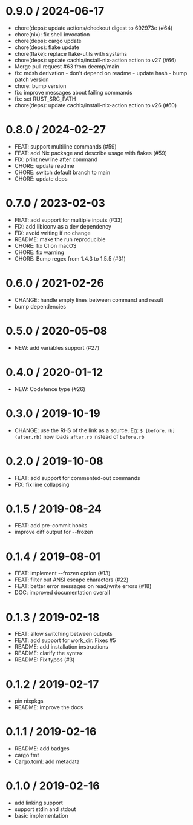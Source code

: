 
0.9.0 / 2024-06-17
==================

  * chore(deps): update actions/checkout digest to 692973e (#64)
  * chore(nix): fix shell invocation
  * chore(deps): cargo update
  * chore(deps): flake update
  * chore(flake): replace flake-utils with systems
  * chore(deps): update cachix/install-nix-action action to v27 (#66)
  * Merge pull request #63 from deemp/main
  * fix: mdsh derivation - don't depend on readme - update hash - bump patch version
  * chore: bump version
  * fix: improve messages about failing commands
  * fix: set RUST_SRC_PATH
  * chore(deps): update cachix/install-nix-action action to v26 (#60)

0.8.0 / 2024-02-27
==================

  * FEAT: support multiline commands (#59)
  * FEAT: add Nix package and describe usage with flakes (#59)
  * FIX: print newline after command
  * CHORE: update readme
  * CHORE: switch default branch to main
  * CHORE: update deps

0.7.0 / 2023-02-03
==================

  * FEAT: add support for multiple inputs (#33)
  * FIX: add libiconv as a dev dependency
  * FIX: avoid writing if no change
  * README: make the run reproducible
  * CHORE: fix CI on macOS
  * CHORE: fix warning
  * CHORE: Bump regex from 1.4.3 to 1.5.5 (#31)

0.6.0 / 2021-02-26
==================

  * CHANGE: handle empty lines between command and result
  * bump dependencies

0.5.0 / 2020-05-08
==================

  * NEW: add variables support (#27)

0.4.0 / 2020-01-12
==================

  * NEW: Codefence type (#26)

0.3.0 / 2019-10-19
==================

  * CHANGE: use the RHS of the link as a source.
    Eg: `$ [before.rb](after.rb)` now loads `after.rb` instead of `before.rb`

0.2.0 / 2019-10-08
==================

  * FEAT: add support for commented-out commands
  * FIX: fix line collapsing

0.1.5 / 2019-08-24
==================

  * FEAT: add pre-commit hooks
  * improve diff output for --frozen

0.1.4 / 2019-08-01
==================

  * FEAT: implement --frozen option (#13)
  * FEAT: filter out ANSI escape characters (#22)
  * FEAT: better error messages on read/write errors (#18)
  * DOC: improved documentation overall

0.1.3 / 2019-02-18
==================

  * FEAT: allow switching between outputs
  * FEAT: add support for work_dir. Fixes #5
  * README: add installation instructions
  * README: clarify the syntax
  * README: Fix typos (#3)

0.1.2 / 2019-02-17
==================

  * pin nixpkgs
  * README: improve the docs

0.1.1 / 2019-02-16
==================

  * README: add badges
  * cargo fmt
  * Cargo.toml: add metadata

0.1.0 / 2019-02-16
==================

  * add linking support
  * support stdin and stdout
  * basic implementation
